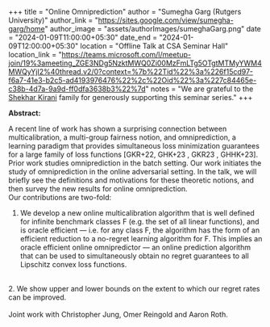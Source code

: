 +++
title = "Online Omniprediction"
author = "Sumegha Garg (Rutgers University)"
author_link = "https://sites.google.com/view/sumegha-garg/home"
author_image = "assets/authorImages/sumeghaGarg.png"
date = "2024-01-09T11:00:00+05:30"
date_end = "2024-01-09T12:00:00+05:30"
location = "Offline Talk at CSA Seminar Hall"
location_link = "https://teams.microsoft.com/l/meetup-join/19%3ameeting_ZGE3NDg5NzktMWQ0Zi00MzFmLTg5OTgtMTMyYWM4MWQyYjI2%40thread.v2/0?context=%7b%22Tid%22%3a%226f15cd97-f6a7-41e3-b2c5-ad4193976476%22%2c%22Oid%22%3a%227c84465e-c38b-4d7a-9a9d-ff0dfa3638b3%22%7d"
notes = "We are grateful to the <a href = "https://www.accel.com/people/shekhar-kirani" target= "_blank">Shekhar
Kirani</a> family for generously supporting this seminar series."
+++

<b>Abstract:</b> 

A recent line of work has shown a surprising connection between multicalibration, a multi-group fairness notion, and
omniprediction, a learning paradigm that provides simultaneous loss minimization guarantees for a large family of loss
functions [GKR+22, GHK+23 , GKR23 , GHHK+23]. Prior work studies omniprediction in the batch setting. Our work initiates
the study of omniprediction in the online adversarial setting. In the talk, we will briefly see the definitions and
motivations for these theoretic notions, and then survey the new results for online omniprediction.
<br>
Our contributions are two-fold:
1. We develop a new online multicalibration algorithm that is well defined for infinite benchmark classes F (e.g. the set of all linear functions), and is oracle efficient — i.e. for any class F, the algorithm has the form of an efficient reduction to a no-regret learning algorithm for F. This implies an oracle efficient online omnipredictor — an online prediction algorithm that can be used to simultaneously obtain no regret guarantees to all Lipschitz convex loss functions.
<br>
2. We show upper and lower bounds on the extent to which our regret rates can be improved.
<br>

<br>
Joint work with Christopher Jung, Omer Reingold and Aaron Roth.